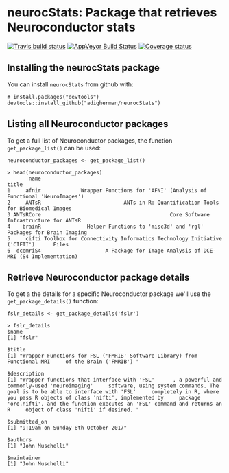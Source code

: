 # neurocStats: Package that retrieves Neuroconductor stats
[![Travis build status](https://travis-ci.org/adigherman/neurocStats.svg?branch=master)](https://travis-ci.org/adigherman/neurocStats)
[![AppVeyor Build Status](https://ci.appveyor.com/adigherman/neurocStats)](https://ci.appveyor.com/api/projects/status/github//adigherman/neurocStats/?branch=master&svg=true)
[![Coverage status](https://codecov.io/gh/adigherman/neurocStats/branch/master/graph/badge.svg)](https://codecov.io/github/adigherman/neurocStats?branch=master)

## Installing the neurocStats package

You can install `neurocStats` from github with:

``` {r}
# install.packages("devtools")
devtools::install_github("adigherman/neurocStats")
```

## Listing all Neuroconductor packages

To get a full list of Neuroconductor packages, the function `get_package_list()` can be used:

``` {r}
neuroconductor_packages <- get_package_list()
```

``` {r}
> head(neuroconductor_packages)
       name                                                                            title
1     afnir             Wrapper Functions for 'AFNI' (Analysis of Functional 'NeuroImages') 
2     ANTsR                           ANTs in R: Quantification Tools for Biomedical Images 
3 ANTsRCore                                          Core Software Infrastructure for ANTsR 
4    brainR               Helper Functions to 'misc3d' and 'rgl' Packages for Brain Imaging 
5     cifti Toolbox for Connectivity Informatics Technology Initiative ('CIFTI')      Files 
6  dcemriS4                     A Package for Image Analysis of DCE-MRI (S4 Implementation) 
```

## Retrieve Neuroconductor package details

To get a the details for a specific Neuroconductor package we'll use the `get_package_details()` function:

``` {r}
fslr_details <- get_package_details('fslr')
```

``` {r}
> fslr_details
$name
[1] "fslr"

$title
[1] "Wrapper Functions for FSL ('FMRIB' Software Library) from Functional MRI     of the Brain ('FMRIB') "

$description
[1] "Wrapper functions that interface with 'FSL'      , a powerful and commonly-used 'neuroimaging'     software, using system commands. The goal is to be able to interface with 'FSL'     completely in R, where you pass R objects of class 'nifti', implemented by     package 'oro.nifti', and the function executes an 'FSL' command and returns an R     object of class 'nifti' if desired. "

$submitted_on
[1] "9:19am on Sunday 8th October 2017"

$authors
[1] "John Muschelli"

$maintainer
[1] "John Muschelli"
```

